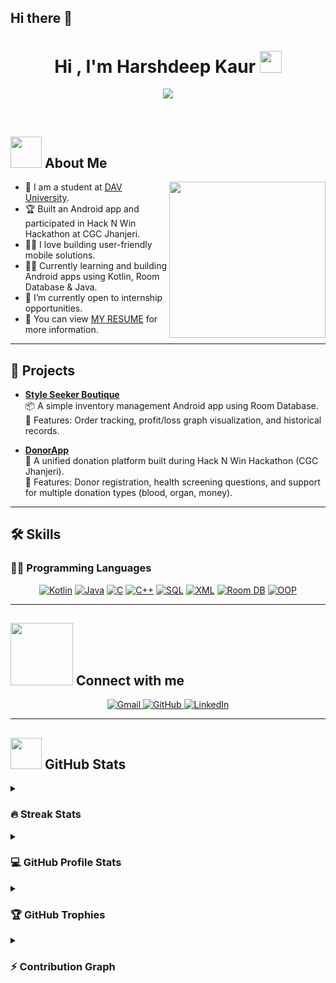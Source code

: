 ## Hi there 👋

<!--
**harsh782005/harsh782005** is a ✨ _special_ ✨ repository because its `README.md` (this file) appears on your GitHub profile.

Here are some ideas to get you started:

- 🔭 I’m currently working on Android Development
- 🌱 I’m currently learning Android Development in kotlin
- 💬 Ask me about kotlin
- 📫 How to reach me: harshdeepkaur453@gmail.com
- 😄 Pronouns: her

-->
<h1 align="center">Hi , I'm Harshdeep Kaur <img src="https://media.giphy.com/media/hvRJCLFzcasrR4ia7z/giphy.gif" width="35"></h1>

<p align="center">
  <a href="https://github.com/DenverCoder1/readme-typing-svg">
    <img src="https://readme-typing-svg.herokuapp.com?font=Time+New+Roman&color=%23C8BE25&size=25&center=true&vCenter=true&width=600&height=100&lines=Android+Developer;B.Tech+CSE+Student;Kotlin+Enthusiast">
  </a>
</p>

<br>

## <picture><img src = "https://github.com/7oSkaaa/7oSkaaa/blob/main/Images/about_me.gif?raw=true" width = 50px></picture> About Me

<picture> <img align="right" src="https://github.com/7oSkaaa/7oSkaaa/blob/main/Images/Right_Side.gif?raw=true" width = 250px></picture>

- :school: I am a student at [DAV University](https://www.davuniversity.org/).
- :trophy: Built an Android app and participated in Hack N Win Hackathon at CGC Jhanjeri.
- :technologist: I love building user-friendly mobile solutions.
- :student: Currently learning and building Android apps using Kotlin, Room Database & Java.
- :thinking: I’m currently open to internship opportunities.
- :page_facing_up: You can view [MY RESUME](https://drive.google.com/file/d/1uSbS7Cbs0O8oYId9K1E2aA-pZpBfYRHE/view?usp=drive_link) for more information.

---

## 🚀 Projects

- **[Style Seeker Boutique](https://github.com/harsh782005/Style_Seeker_boutique)**  
  📦 A simple inventory management Android app using Room Database.  
  🔹 Features: Order tracking, profit/loss graph visualization, and historical records.

- **[DonorApp](https://github.com/harsh782005/DonorApp)**  
  🤝 A unified donation platform built during Hack N Win Hackathon (CGC Jhanjeri).  
  🔹 Features: Donor registration, health screening questions, and support for multiple donation types (blood, organ, money).

---

## 🛠️ Skills

### 👨‍💻 Programming Languages

<p align="center">
  <a href="#"><img alt="Kotlin" src="https://img.shields.io/badge/Kotlin-%230095D5.svg?style=plastic&logo=kotlin&logoColor=white"></a>
  <a href="#"><img alt="Java" src="https://img.shields.io/badge/Java-%23007396.svg?style=plastic&logo=java&logoColor=white"></a>
  <a href="#"><img alt="C" src="https://img.shields.io/badge/C-%232370ED.svg?style=plastic&logo=c&logoColor=white"></a>
  <a href="#"><img alt="C++" src="https://img.shields.io/badge/C++-%2300599C.svg?style=plastic&logo=c%2B%2B&logoColor=white"></a>
  <a href="#"><img alt="SQL" src="https://img.shields.io/badge/SQL-%2300C7B7.svg?style=plastic&logo=mysql&logoColor=white"></a>
  <a href="#"><img alt="XML" src="https://img.shields.io/badge/XML-%23FF6600.svg?style=plastic&logo=xml&logoColor=white"></a>
  <a href="#"><img alt="Room DB" src="https://img.shields.io/badge/RoomDB-%23D4AA00.svg?style=plastic&logo=sqlite&logoColor=white"></a>
  <a href="#"><img alt="OOP" src="https://img.shields.io/badge/OOPs-%23FF5733.svg?style=plastic&logo=code&logoColor=white"></a>
</p>

---

## <picture> <img src="https://github.com/7oSkaaa/7oSkaaa/blob/main/Images/Connect-with-me.gif?raw=true" width="100px"> </picture> Connect with me

<p align="center">
	<a href="mailto:harshdeepkaur453@gmail.com">
    <img src="https://img.shields.io/badge/gmail-%23EA4335.svg?style=plastic&logo=gmail&logoColor=white" alt="Gmail"/>
  </a>
	<a href="https://github.com/harsh782005">
    <img src="https://img.shields.io/badge/github-%23181717.svg?style=plastic&logo=github&logoColor=white" alt="GitHub"/>
  </a>
	<a href="https://www.linkedin.com/in/harshdeep-kaur-0316b5321/">
    <img src="https://img.shields.io/badge/linkedin-%230A66C2.svg?style=plastic&logo=linkedin&logoColor=white" alt="LinkedIn"/>
  </a>
</p>

---

## <picture> <img src = "https://github.com/7oSkaaa/7oSkaaa/blob/main/Images/Statistics.gif?raw=true" width = 50px>  </picture> GitHub Stats

<details><summary><h3> 🔥 Streak Stats</h3></summary>

<p align="center">
  <img src="https://github-readme-streak-stats.herokuapp.com/?user=harsh782005&theme=tokyonight_duo" alt="GitHub Streak"/>
</p>

</details>

<details><summary><h3>💻 GitHub Profile Stats</h3></summary>

<p align="center">
  <img src="https://github-readme-stats.vercel.app/api?username=harsh782005&show_icons=true&count_private=true&theme=tokyonight&layout=compact" height="230px"/>
  <img src="https://github-readme-stats.vercel.app/api/top-langs?username=harsh782005&langs_count=10&show_icons=true&theme=tokyonight" height="230px"/>
</p>

</details>

<details><summary><h3>🏆 GitHub Trophies</h3></summary>

<p align="center">
  <img src="https://github-profile-trophy.vercel.app/?username=harsh782005&theme=tokyonight&column=4&margin-w=15&margin-h=15" alt="GitHub Trophies"/>
</p>

</details>

<details><summary><h3>⚡ Contribution Graph</h3></summary>

<p align="center">
  <img src="https://github-readme-activity-graph.vercel.app/graph?username=harsh782005&theme=github" alt="GitHub Contribution Graph"/>
</p>

</details>

